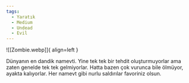 ```yaml
---
tags:
  - Yaratık
  - Medium
  - Undead
  - Evil
---  
```

  
![[Zombie.webp]]{ align=left }  
  
Dünyanın en dandik namevti. Yine tek tek bir tehdit oluşturmuyorlar ama zaten genelde tek tek gelmiyorlar. Hatta bazen çok vurunca bile ölmüyor, ayakta kalıyorlar. Her namevt gibi nurlu saldırılar favoriniz olsun.